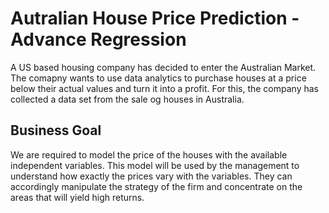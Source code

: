 # Autralian House Price Prediction - Advance Regression
A US based housing company has decided to enter the Australian Market. The comapny wants to use data analytics to purchase houses at a price below their actual values and turn it into a profit. For this, the company has collected a data set from the sale og houses in Australia. 


## Business Goal
We are required to model the price of the houses with the available independent variables. This model will be used by the management to understand how exactly the prices vary with the variables. They can accordingly manipulate the strategy of the firm and concentrate on the areas that will yield high returns. 


